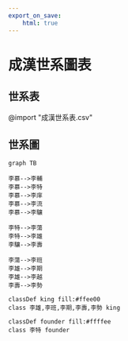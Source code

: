```yaml
---
export_on_save:
    html: true
---
```


# 成漢世系圖表

## 世系表

@import "成漢世系表.csv"

## 世系圖

```mermaid
graph TB

李慕-->李輔
李慕-->李特
李慕-->李庠
李慕-->李流
李慕-->李驤

李特-->李蕩
李特-->李雄
李驤-->李壽

李蕩-->李班
李雄-->李期
李雄-->李越
李壽-->李勢

classDef king fill:#ffee00
class 李雄,李班,李期,李壽,李勢 king

classDef founder fill:#ffffee
class 李特 founder
```